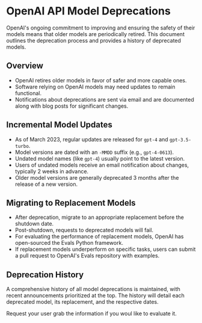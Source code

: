 # OpenAI API Model Deprecations

OpenAI's ongoing commitment to improving and ensuring the safety of their models means that older models are periodically retired. This document outlines the deprecation process and provides a history of deprecated models.

## Overview

- OpenAI retires older models in favor of safer and more capable ones.
- Software relying on OpenAI models may need updates to remain functional.
- Notifications about deprecations are sent via email and are documented along with blog posts for significant changes.

## Incremental Model Updates

- As of March 2023, regular updates are released for `gpt-4` and `gpt-3.5-turbo`.
- Model versions are dated with an `-MMDD` suffix (e.g., `gpt-4-0613`).
- Undated model names (like `gpt-4`) usually point to the latest version.
- Users of undated models receive an email notification about changes, typically 2 weeks in advance.
- Older model versions are generally deprecated 3 months after the release of a new version.

## Migrating to Replacement Models

- After deprecation, migrate to an appropriate replacement before the shutdown date.
- Post-shutdown, requests to deprecated models will fail.
- For evaluating the performance of replacement models, OpenAI has open-sourced the Evals Python framework.
- If replacement models underperform on specific tasks, users can submit a pull request to OpenAI's Evals repository with examples.

## Deprecation History

A comprehensive history of all model deprecations is maintained, with recent announcements prioritized at the top. The history will detail each deprecated model, its replacement, and the respective dates.

Request your user grab the information if you woul like to evaluate it.